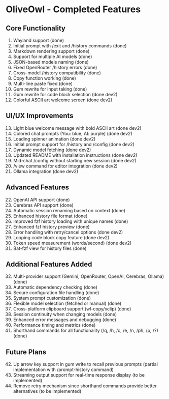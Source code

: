 
# OliveOwl - Completed Features

## Core Functionality
1. Wayland support (done)
2. Initial prompt with /exit and /history commands (done)
3. Markdown rendering support (done)
4. Support for multiple AI models (done)
5. JSON-based models naming (done)
6. Fixed OpenRouter /history errors (done)
7. Cross-model /history compatibility (done)
8. Copy function working (done)
9. Multi-line paste fixed (done)
10. Gum rewrite for input taking (done)
11. Gum rewrite for code block selection (done dev2)
12. Colorful ASCII art welcome screen (done dev2)

## UI/UX Improvements
13. Light blue welcome message with bold ASCII art (done dev2)
14. Colored chat prompts (You: blue, AI: purple) (done dev2)
15. Loading spinner animation (done dev2)
16. Initial prompt support for /history and /config (done dev2)
17. Dynamic model fetching (done dev2)
18. Updated README with installation instructions (done dev2)
19. Mid-chat /config without starting new session (done dev2)
20. /view command for editor integration (done dev2)
21. Ollama integration (done dev2)

## Advanced Features
22. OpenAI API support (done)
23. Cerebras API support (done)
24. Automatic session renaming based on context (done)
25. Enhanced history file format (done)
26. Improved fzf history loading with unique names (done)
27. Enhanced fzf history preview (done)
28. Error handling with retry/cancel options (done dev2)
29. Looping code block copy feature (done dev2)
30. Token speed measurement (words/second) (done dev2)
31. Bat-fzf view for history files (done)

## Additional Features Added
32. Multi-provider support (Gemini, OpenRouter, OpenAI, Cerebras, Ollama) (done)
33. Automatic dependency checking (done)
34. Secure configuration file handling (done)
35. System prompt customization (done)
36. Flexible model selection (fetched or manual) (done)
37. Cross-platform clipboard support (wl-copy/xclip) (done)
38. Session continuity when changing models (done)
39. Enhanced error messages and debugging (done)
40. Performance timing and metrics (done)
41. Shorthand commands for all functionality (/q, /h, /c, /e, /n, /ph, /p, /?) (done)

## Future Plans
42. Up arrow key support in gum write to recall previous prompts (partial implementation with /prompt-history command)
43. Streaming output support for real-time response display (to be implemented)
44. Remove retry mechanism since shorthand commands provide better alternatives (to be implemented)